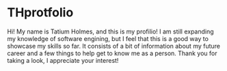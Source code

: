 # THprotfolio
Hi! My name is Tatium Holmes, and this is my profilio! I am still expanding my knowledge of software engining, but I feel that this is a good way to showcase my skills so far. It consists of a bit of information about my future career and a few things to help get to know me as a person. Thank you for taking a look, I appreciate your interest!
